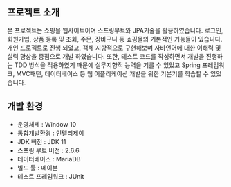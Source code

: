 ## 프로젝트 소개
본 프로젝트는 쇼핑몰 웹사이트이며 스프링부트와 JPA기술을 활용하였습니다. 로그인, 회원가입, 상품 등록 및 조회, 주문, 장바구니 등 쇼핑몰의 기본적인 기능들이 있습니다. 개인 프로젝트로 진행 되었고, 객체 지향적으로 구현해보며 자바언어에 대한 이해력 및 실력 향상을 중점으로 개발 하였습니다. 또한, 테스트 코드를 작성하면서 개발을 진행하는 TDD 방식을 적용하였기 때문에 실무지향적 능력을 기를 수 있었고 Spring 프레임워크, MVC패턴, 데이터베이스 등 웹 어플리케이션 개발을 위한 기본기를 학습할 수 있었습니다.

## 개발 환경
* 운영체제 : Window 10
* 통합개발환경 : 인텔리제이
* JDK 버전 : JDK 11
* 스프링 부트 버전 : 2.6.6
* 데이터베이스 : MariaDB
* 빌드 툴 : 메이븐
* 테스트 프레임워크 : JUnit
